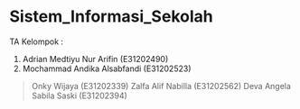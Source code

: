 # Sistem_Informasi_Sekolah
TA Kelompok : 
1. Adrian Medtiyu Nur Arifin (E31202490)
2. Mochammad Andika Alsabfandi (E31202523)
> Onky Wijaya (E31202339)
> Zalfa Alif Nabilla (E31202562)
> Deva Angela Sabila Saski (E31202394)
